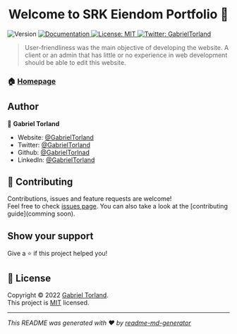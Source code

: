 <h1 align="center">Welcome to SRK Eiendom Portfolio 👋</h1>
<p>
  <img alt="Version" src="https://img.shields.io/badge/version-1.0-blue.svg?cacheSeconds=2592000" />
  <a href="https://gabrieltorland.com" target="_blank">
    <img alt="Documentation" src="https://img.shields.io/badge/documentation-yes-brightgreen.svg" />
  </a>
  <a href="https://github.com/GabrielTorland/srk_eiendom_portfolio/blob/main/LICENSE.md" target="_blank">
    <img alt="License: MIT" src="https://img.shields.io/badge/License-MIT-yellow.svg" />
  </a>
  <a href="https://twitter.com/GabrielTorland" target="_blank">
    <img alt="Twitter: GabrielTorland" src="https://img.shields.io/twitter/follow/GabrielTorland.svg?style=social" />
  </a>
</p>

> User-friendliness was the main objective of developing the website. A client or an admin that has little or no experience in web development should be able to edit this website.

### 🏠 [Homepage](https://andreasernoob.tk)

## Author

👤 **Gabriel Torland**

* Website: [@GabrielTorland](https://gabrieltorland.com)
* Twitter: [@GabrielTorland](https://twitter.com/GabrielTorland)
* Github: [@GabrielTorlnad](https://github.com/GabrielTorland)
* LinkedIn: [@GabrielTorland](https://linkedin.com/in/gabriel-torland-37b75a230)

## 🤝 Contributing

Contributions, issues and feature requests are welcome!<br />Feel free to check [issues page](https://github.com/GabrielTorland/srk_eiendom_portfolio/issues). You can also take a look at the [contributing guide](comming soon).

## Show your support

Give a ⭐️ if this project helped you!

## 📝 License

Copyright © 2022 [Gabriel Torland](https://github.com/GabrielTorlnad).<br />
This project is [MIT](https://github.com/GabrielTorland/srk_eiendom_portfolio/blob/main/LICENSE.md) licensed.

***
_This README was generated with ❤️ by [readme-md-generator](https://github.com/kefranabg/readme-md-generator)_
